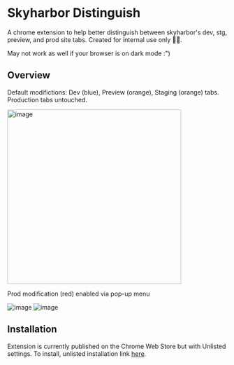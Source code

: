 # Skyharbor Distinguish

A chrome extension to help better distinguish between skyharbor's dev, stg, preview, and prod site tabs. Created for internal use only 🙆‍♀️.

May not work as well if your browser is on dark mode :")

## Overview 
Default modifictions: Dev (blue), Preview (orange), Staging (orange) tabs. Production tabs untouched.

<img width="398" alt="image" src="https://user-images.githubusercontent.com/95644202/186586662-893f9ed2-2b43-4c66-9c8d-91384e7a7da2.png">

Prod modification (red) enabled via pop-up menu

![image](https://user-images.githubusercontent.com/95644202/186810137-5c145968-d860-42af-96dc-3ff6b3be5b9f.png)
![image](https://user-images.githubusercontent.com/95644202/186810853-dc07a921-f3b2-4cdd-a428-72e1fad6a012.png)

## Installation

Extension is currently published on the Chrome Web Store but with Unlisted settings. To install, unlisted installation link [here](https://chrome.google.com/webstore/detail/skyharbor-distinguish/pfopcelfpgcjmmicigbgjhlgmlphgplp/preview?hl=en&authuser=0).

